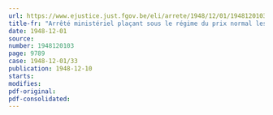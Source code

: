 ```yaml
---
url: https://www.ejustice.just.fgov.be/eli/arrete/1948/12/01/1948120103/justel
title-fr: "Arrêté ministériel plaçant sous le régime du prix normal les savons de toilette"
date: 1948-12-01
source:
number: 1948120103
page: 9789
case: 1948-12-01/33
publication: 1948-12-10
starts:
modifies:
pdf-original:
pdf-consolidated:
---
```


